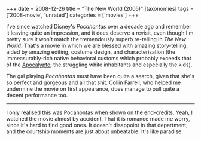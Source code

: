 +++
date = 2008-12-26
title = "The New World (2005)"
[taxonomies]
tags = ['2008-movie', 'unrated']
categories = ['movies']
+++

I've since watched Disney's *Pocahontas* over a decade ago and
remember it leaving quite an impression, and it does deserve a revisit,
even though I'm pretty sure it won't match the tremendously superb
re-telling in *The New World*. That's a movie in which we are blessed
with amazing story-telling, aided by amazing editing, costume design,
and characterisation (the immeasurably-rich native behavioral customs
which probably exceeds that of the [Apocalypto]; the struggling white
inhabitants and especially the kids).

The gal playing *Pocahontas* must have been quite a search, given that
she's so perfect and gorgeous and all that shit. Collin Farrell, who
helped me undermine the movie on first appearance, does manage to pull
quite a decent performance too.

---

I only realised this was Pocahontas when shown on the end-credits. Yeah,
I watched the movie almost by accident. That it is romance made me
worry, since it's hard to find good ones. It doesn't disappoint in
that department, and the courtship moments are just about unbeatable.
It's like paradise.

  [Apocalypto]: http://tshepang.net/apocalypto-2006
